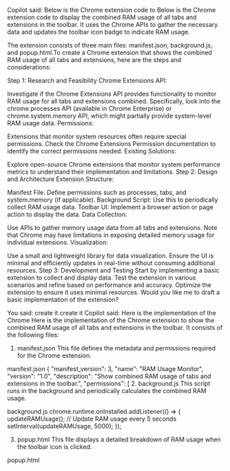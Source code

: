 Copilot said: Below is the Chrome extension code to
Below is the Chrome extension code to display the combined RAM usage of all tabs and extensions in the toolbar. It uses the Chrome APIs to gather the necessary data and updates the toolbar icon badge to indicate RAM usage.

The extension consists of three main files: manifest.json, background.js, and popup.html.To create a Chrome extension that shows the combined RAM usage of all tabs and extensions, here are the steps and considerations:

Step 1: Research and Feasibility
Chrome Extensions API:

Investigate if the Chrome Extensions API provides functionality to monitor RAM usage for all tabs and extensions combined.
Specifically, look into the chrome.processes API (available in Chrome Enterprise) or chrome.system.memory API, which might partially provide system-level RAM usage data.
Permissions:

Extensions that monitor system resources often require special permissions. Check the Chrome Extensions Permission documentation to identify the correct permissions needed.
Existing Solutions:

Explore open-source Chrome extensions that monitor system performance metrics to understand their implementation and limitations.
Step 2: Design and Architecture
Extension Structure:

Manifest File: Define permissions such as processes, tabs, and system.memory (if applicable).
Background Script: Use this to periodically collect RAM usage data.
Toolbar UI: Implement a browser action or page action to display the data.
Data Collection:

Use APIs to gather memory usage data from all tabs and extensions. Note that Chrome may have limitations in exposing detailed memory usage for individual extensions.
Visualization:

Use a small and lightweight library for data visualization.
Ensure the UI is minimal and efficiently updates in real-time without consuming additional resources.
Step 3: Development and Testing
Start by implementing a basic extension to collect and display data.
Test the extension in various scenarios and refine based on performance and accuracy.
Optimize the extension to ensure it uses minimal resources.
Would you like me to draft a basic implementation of the extension?

You said: create it
create it
Copilot said: Here is the implementation of the Chrome
Here is the implementation of the Chrome extension to show the combined RAM usage of all tabs and extensions in the toolbar. It consists of the following files:

1. manifest.json
This file defines the metadata and permissions required for the Chrome extension.


manifest.json
{
  "manifest_version": 3,
  "name": "RAM Usage Monitor",
  "version": "1.0",
  "description": "Show combined RAM usage of tabs and extensions in the toolbar.",
  "permissions": [
2. background.js
This script runs in the background and periodically calculates the combined RAM usage.


background.js
chrome.runtime.onInstalled.addListener(() => {
  updateRAMUsage();
  // Update RAM usage every 5 seconds
  setInterval(updateRAMUsage, 5000);
});

3. popup.html
This file displays a detailed breakdown of RAM usage when the toolbar icon is clicked.


popup.html
<!DOCTYPE html>
<html>
<head>
  <title>RAM Usage Monitor</title>
  <style>
    body {
4. Icons
You will need to add icons named icon16.png, icon48.png, and icon128.png in the same folder. These icons will represent your extension in the toolbar and Chrome Web Store.

Instructions to Test
Save all the files in a single folder.
Open chrome://extensions in your Chrome browser.
Enable "Developer mode" (toggle in the top-right corner).
Click "Load unpacked" and select the folder with the extension files.
The extension will appear in the toolbar. You can click it to see detailed RAM usage, and its badge will display the combined RAM usage in MB.
Let me know if you face any issues!
